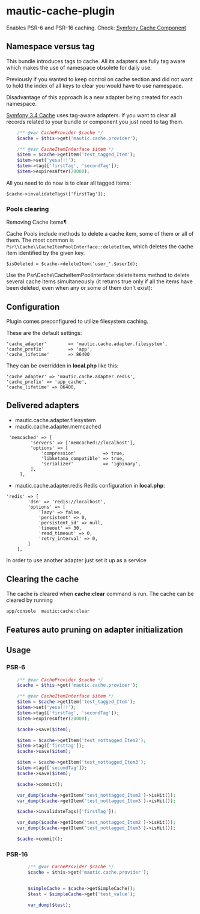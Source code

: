 # mautic-cache-plugin

Enables PSR-6 and PSR-16 caching. Check: [Symfony Cache Component](https://symfony.com/doc/3.4/components/cache.html)

## Namespace versus tag

This bundle introduces tags to cache. All its adapters are fully tag
aware which makes the use of namespace obsolete for daily use.

Previously if you wanted to keep control on cache section and did not want to hold
the index of all keys to clear you would have to use namespace.

Disadvantage of this approach is a new adapter being created for each namespace.

[Symfony 3.4 Cache](https://symfony.com/doc/3.4/components/cache.html) uses tag-aware adapters. If you want to clear all records related to your bundle
or component you just need to tag them.

```php
    /** @var CacheProvider $cache */
    $cache = $this->get('mautic.cache.provider');

    /** @var CacheItemInterface $item */
    $item = $cache->getItem('test_tagged_Item');
    $item->set('yesa!!!');
    $item->tag(['firstTag', 'secondTag']);
    $item->expiresAfter(20000);
```

All you need to do now is to clear all tagged items:

```
$cache->invalidateTags(['firstTag']);
```

### Pools clearing

Removing Cache Items¶

Cache Pools include methods to delete a cache item, some of them or all of them.
The most common is `Psr\\Cache\\CacheItemPoolInterface::deleteItem`, which deletes the cache item identified by the given key.

```
$isDeleted = $cache->deleteItem('user_'.$userId);
```

Use the Psr\\Cache\\CacheItemPoolInterface::deleteItems method to delete several cache items simultaneously (it returns true only if all the items have been deleted, even when any or some of them don't exist):

## Configuration

Plugin comes preconfigured to utilize filesystem caching.

These are the default settings:
```
'cache_adapter'        => 'mautic.cache.adapter.filesystem',
'cache_prefix'         => 'app',
'cache_lifetime'       => 86400
```


They can be overridden in **local.php** like this:

```
'cache_adapter' => 'mautic.cache.adapter.redis',
'cache_prefix' => 'app_cache',
'cache_lifetime' => 86400,
```


## Delivered adapters
 * mautic.cache.adapter.filesystem
 * mautic.cache.adapter.memcached
```
 'memcached' => [
         'servers' => ['memcached://localhost'],
         'options' => [
             'compression'          => true,
             'libketama_compatible' => true,
             'serializer'           => 'igbinary',
         ],
     ],
```
 * mautic.cache.adapter.redis
 Redis configuration in **local.php**:
 ```
 'redis' => [
         'dsn' => 'redis://localhost',
         'options' => [
             'lazy' => false,
             'persistent' => 0,
             'persistent_id' => null,
             'timeout' => 30,
             'read_timeout' => 0,
             'retry_interval' => 0,
         ]
     ],
```

In order to use another adapter just set it up as a service

## Clearing the cache

The cache is cleared when **cache:clear** command is run. The cache can be cleared by running

```bash
app/console  mautic:cache:clear
```

## Features auto pruning on adapter initialization

## Usage

### PSR-6

```php
    /** @var CacheProvider $cache */
    $cache = $this->get('mautic.cache.provider');

    /** @var CacheItemInterface $item */
    $item = $cache->getItem('test_tagged_Item');
    $item->set('yesa!!!');
    $item->tag(['firstTag', 'secondTag']);
    $item->expiresAfter(20000);

    $cache->save($item);

    $item = $cache->getItem('test_nottagged_Item2');
    $item->tag(['firstTag']);
    $cache->save($item);

    $item = $cache->getItem('test_nottagged_Item3');
    $item->tag(['secondTag']);
    $cache->save($item);

    $cache->commit();

    var_dump($cache->getItem('test_nottagged_Item2')->isHit());
    var_dump($cache->getItem('test_nottagged_Item3')->isHit());

    $cache->invalidateTags(['firstTag']);

    var_dump($cache->getItem('test_nottagged_Item2')->isHit());
    var_dump($cache->getItem('test_nottagged_Item3')->isHit());

    $cache->commit();
```

### PSR-16

```php
        /** @var CacheProvider $cache */
        $cache = $this->get('mautic.cache.provider');


        $simpleCache = $cache->getSimpleCache();
        $test = $simpleCache->get('test_value');

        var_dump($test);
```

